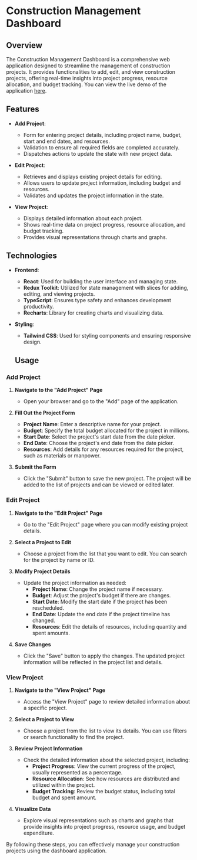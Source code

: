 # Construction Management Dashboard

## Overview

The Construction Management Dashboard is a comprehensive web application designed to streamline the management of construction projects. It provides functionalities to add, edit, and view construction projects, offering real-time insights into project progress, resource allocation, and budget tracking.
You can view the live demo of the application [here][https://chima-peter.github.io/Seamless/].

## Features

- **Add Project**: 
  - Form for entering project details, including project name, budget, start and end dates, and resources.
  - Validation to ensure all required fields are completed accurately.
  - Dispatches actions to update the state with new project data.

- **Edit Project**: 
  - Retrieves and displays existing project details for editing.
  - Allows users to update project information, including budget and resources.
  - Validates and updates the project information in the state.

- **View Project**: 
  - Displays detailed information about each project.
  - Shows real-time data on project progress, resource allocation, and budget tracking.
  - Provides visual representations through charts and graphs.

## Technologies

- **Frontend**:
  - **React**: Used for building the user interface and managing state.
  - **Redux Toolkit**: Utilized for state management with slices for adding, editing, and viewing projects.
  - **TypeScript**: Ensures type safety and enhances development productivity.
  - **Recharts**: Library for creating charts and visualizing data.

- **Styling**:
  - **Tailwind CSS**: Used for styling components and ensuring responsive design.


  ## Usage

### Add Project

1. **Navigate to the "Add Project" Page**
   - Open your browser and go to the "Add" page of the application.

2. **Fill Out the Project Form**
   - **Project Name**: Enter a descriptive name for your project.
   - **Budget**: Specify the total budget allocated for the project in millions.
   - **Start Date**: Select the project's start date from the date picker.
   - **End Date**: Choose the project's end date from the date picker.
   - **Resources**: Add details for any resources required for the project, such as materials or manpower.

3. **Submit the Form**
   - Click the "Submit" button to save the new project. The project will be added to the list of projects and can be viewed or edited later.

### Edit Project

1. **Navigate to the "Edit Project" Page**
   - Go to the "Edit Project" page where you can modify existing project details.

2. **Select a Project to Edit**
   - Choose a project from the list that you want to edit. You can search for the project by name or ID.

3. **Modify Project Details**
   - Update the project information as needed:
     - **Project Name**: Change the project name if necessary.
     - **Budget**: Adjust the project's budget if there are changes.
     - **Start Date**: Modify the start date if the project has been rescheduled.
     - **End Date**: Update the end date if the project timeline has changed.
     - **Resources**: Edit the details of resources, including quantity and spent amounts.

4. **Save Changes**
   - Click the "Save" button to apply the changes. The updated project information will be reflected in the project list and details.

### View Project

1. **Navigate to the "View Project" Page**
   - Access the "View Project" page to review detailed information about a specific project.

2. **Select a Project to View**
   - Choose a project from the list to view its details. You can use filters or search functionality to find the project.

3. **Review Project Information**
   - Check the detailed information about the selected project, including:
     - **Project Progress**: View the current progress of the project, usually represented as a percentage.
     - **Resource Allocation**: See how resources are distributed and utilized within the project.
     - **Budget Tracking**: Review the budget status, including total budget and spent amount.

4. **Visualize Data**
   - Explore visual representations such as charts and graphs that provide insights into project progress, resource usage, and budget expenditure.

By following these steps, you can effectively manage your construction projects using the dashboard application.


[https://chima-peter.github.io/Seamless/]: https://chima-peter.github.io/Seamless/
